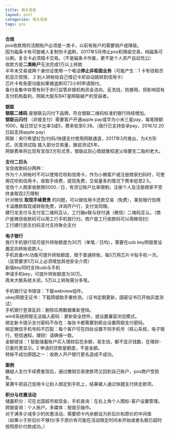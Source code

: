 ```yaml
---
title: 相关信息
layout: post
categories: 相关信息
tags: pos
---
```

**合规**  
pos收款用的活期账户必须是一类卡，以前有账户的需要销户或降级。  
因为磁条卡有可能被人复制伪卡盗刷，2017年5月停止pos机降级交易，纯磁条可以刷，复合卡必须插卡交易。（不是磁条卡作废，更不是个人资产自动充公）  
收款方是**二类帐户**无法完成1万以上转款  
半年未交易或两个身份证使用一个电话**停止非柜面业务**（可能产生：1 卡有钱柜员机显示受限， 2 别人转帐给自己借记卡却自动跳转到信用卡）  
芯片卡有免密功能如果被盗刷可72小时申请赔付。  
备付金集中存管有利于央行监管非银机构资金流向，反洗钱，防挪用，但影响现有支付机构盈利，网联大股东BAT是网联破产的受益者。   

**银联**  
 **银联二维码** 是银联云闪付下品牌。符合银联二维码标准的银行持续增加。  
 **银联云闪付** （非接支付）需要客户开通apple pay或华为小米三星pay，每笔限额1000，每日贷记卡比率3成5，费率低至0.38。（我行已支持安卓pay，2016.12.20日起支持apple pay）    
网联：央行希望红包/扫码/快捷支付使用网联通道，2017年3月推出，为4方形式，灰度测试指
接入部分交易量，据说测试5年。  
网联费率将比现有宝信3方形式贵，银联此刻心情就像知道父母要生二胎的老大。  

**支付二巨头**  
宝信收款码分两种：  
作为个人转帐时不可以使用花呗和信用卡，作为小微客户或注册商家扫码时，可使用花呗和信用卡，收取手续费，提现免费，交易量多的情况下费率低至2.5。  
宝信个人商家收款限5000／日，有贷记账户比率限制，注册个人及注册商家不受终身取现2万限制  
针对微信 **取现手续费贵** 的问题，可以做信用卡还款交易（免费），某些银行信用卡溢缴款取现或转账免费，详询开户行，支付宝同理。  
建行龙支付与支付宝二维码互认，工行融e联与财付通（微信）二维码互认。（商户是微信收款码可以用工行手机银行扫，商户是工行收款码可以用微信扫）    
工行建行民生扫码支付支持聚合支付  

**电子银行**   
我行手机银行现可提升转账额度为30万（单笔／日均），需要在usb key网银里设置定向转账收款人。  
手机具备nfc功能可提升转账额度，限于普通转账，每5万用芯片卡贴手机一次。（监管要求5万以上必须增加其他安全介质）  
新版key同时支持usb与手机  
申请手机key，可提升转账额度为30万。  
周末大额系统关闭，5万以上转账需分多笔。  

手机银行证书错误：下载webview组件。  
ukey网银无证书：下载网银助手重检测。（证书定期更新，国密证书已开始灰度测试）  
手机银行登录乱码：删除应用数据重新登陆。  
win8系统网银无法输入密码：更新安全控件，或设置兼容浏览模式。  
绑定新卡提示支付密码不存在：每张卡都需要到柜台设置网银支付密码。  
绑定微信手机号码不匹配：每个客户可在四处设置不同手机号（核心系统，电子银行，短信通知，理财）请确保一致。  
金额错误：1 智能储蓄账户买入理财后在余额，易生钱，都不显示钱数，在理财-已委托里显示。2 申请的贷款是额度，不是金额。  
转帐不成功原因之一：收款人开户银行更名造成不成功。  

**案例**  
嫌疑人支付手续费套现后，通过撤销交易使款项又回到自己账户，pos商户受损失。  
某黄牛把自己信用卡让别人绑定到手机上，结果被人通过快捷支付转走款项。  

**积分与优惠活动**  
储蓄积分：可在北国超市抵现金，手机查询：在右上角个人图标-客户设置管理。网银查询：个人账户。多媒体：按提示操作。    
对于满多少减多少的优惠活动，需要把卡内余额设为折后价和原价的中间值  
（如果小于折后价不够付/多于原价有可能在活动限定时间未开始或者名额已超时按照原价付款成功。）